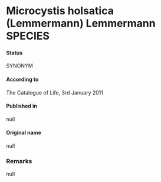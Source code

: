 Microcystis holsatica (Lemmermann) Lemmermann SPECIES
=======

#### Status
SYNONYM

#### According to
The Catalogue of Life, 3rd January 2011

#### Published in
null

#### Original name
null

### Remarks
null